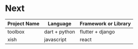 # Next

| Project Name | Language      | Framework or Library |
| ------------ | ------------- | -------------------- |
| toolbox      | dart + python | flutter + django     |
| xish         | javascript    | react                |
